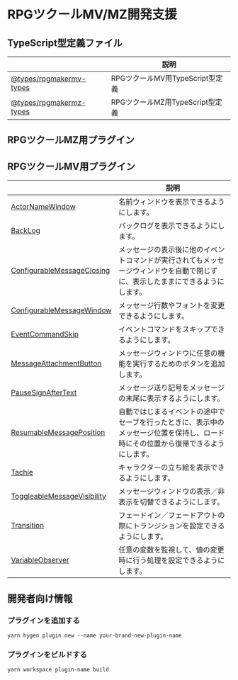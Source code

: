
# RPGツクールMV/MZ開発支援

## TypeScript型定義ファイル

|                          | 説明
|------------------------- | ----
|[@types/rpgmakermv-types] | RPGツクールMV用TypeScript型定義
|[@types/rpgmakermz-types] | RPGツクールMZ用TypeScript型定義


## RPGツクールMZ用プラグイン


## RPGツクールMV用プラグイン

|                              | 説明
|----------------------------- | ----
|[ActorNameWindow]             | 名前ウィンドウを表示できるようにします。
|[BackLog]                     | バックログを表示できるようにします。
|[ConfigurableMessageClosing]  | メッセージの表示後に他のイベントコマンドが実行されてもメッセージウィンドウを自動で閉じずに、表示したままにできるようにします。
|[ConfigurableMessageWindow]   | メッセージ行数やフォントを変更できるようにします。
|[EventCommandSkip]            | イベントコマンドをスキップできるようにします。
|[MessageAttachmentButton]     | メッセージウィンドウに任意の機能を実行するためのボタンを追加します。
|[PauseSignAfterText]          | メッセージ送り記号をメッセージの末尾に表示するようにします。
|[ResumableMessagePosition]    | 自動ではじまるイベントの途中でセーブを行ったときに、表示中のメッセージ位置を保持し、ロード時にその位置から復帰できるようにします。
|[Tachie]                      | キャラクターの立ち絵を表示できるようにします。
|[ToggleableMessageVisibility] | メッセージウィンドウの表示／非表示を切替できるようにします。
|[Transition]                  | フェードイン／フェードアウトの際にトランジションを設定できるようにします。
|[VariableObserver]            | 任意の変数を監視して、値の変更時に行う処理を設定できるようにします。


## 開発者向け情報

### プラグインを追加する

```
yarn hygen plugin new --name your-brand-new-plugin-name
```

### プラグインをビルドする

```
yarn workspace plugin-name build
```

[@types/rpgmakermv-types]: ./packages/@types/rpgmakermv-types
[@types/rpgmakermz-types]: ./packages/@types/rpgmakermz-types
[ActorNameWindow]: ./packages/actor-name-window/
[BackLog]: ./packages/back-log/
[ConfigurableMessageClosing]: ./packages/configurable-message-closing/
[ConfigurableMessageWindow]: ./packages/configurable-message-window/
[EventCommandSkip]: ./packages/event-command-skip/
[MessageAttachmentButton]: ./packages/message-attachment-button/
[PauseSignAfterText]: ./packages/pause-sign-after-text/
[ResumableMessagePosition]: ./packages/resumable-message-position/
[Tachie]: ./packages/tachie/
[ToggleableMessageVisibility]: ./packages/togglealbe-message-visibility/
[Transition]: ./packages/transition/
[VariableObserver]: ./packages/variable-observer/
